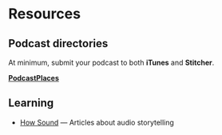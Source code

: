 Resources
=======

## Podcast directories

At minimum, submit your podcast to both **iTunes** and **Stitcher**.

[**PodcastPlaces**](http://podcastplaces.com/) 

## Learning

* [How Sound](http://transom.org/topics/howsound/) — Articles about audio storytelling

